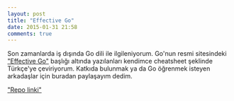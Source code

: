 ```yaml
---
layout: post
title: "Effective Go"
date: 2015-01-31 21:58
comments: true
---
```


Son zamanlarda iş dışında Go dili ile ilgileniyorum. Go'nun resmi sitesindeki ["Effective Go"]("https://golang.org/doc/effective_go.html") başlığı altında yazılanları kendimce cheatsheet şeklinde
Türkçe'ye çeviriyorum. Katkıda bulunmak ya da Go öğrenmek isteyen arkadaşlar için buradan paylaşayım dedim.

["Repo linki"]("https://github.com/pasali/effective-go")
